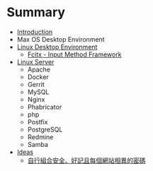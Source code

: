 # Summary

* [Introduction](README.md)
* Max OS Desktop Environment
* [Linux Desktop Environment](contents/linux_desktop_environment.md)
   * [Fcitx - Input Method Framework](contents/fcitx_-_input_method_framework.md)
* [Linux Server](contents/linux_server.md)
   * Apache
   * Docker
   * Gerrit
   * MySQL
   * Nginx
   * Phabricator
   * php
   * Postfix
   * PostgreSQL
   * Redmine
   * Samba
* [Ideas](contents/ideas.md)
   * [自行組合安全、好記且每個網站相異的密碼](contents/zi_xing_zu_he_an_quan_3001_hao_ji_qie_mei_ge_wang_zhan_xiang_yi_de_mi_ma.md)

